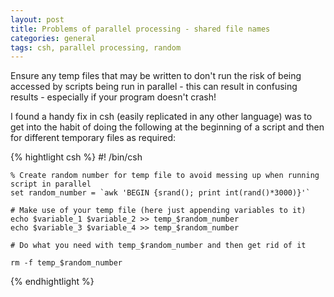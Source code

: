 ```yaml
---
layout: post
title: Problems of parallel processing - shared file names
categories: general
tags: csh, parallel processing, random
---
```


Ensure any temp files that may be written to don't run the risk of being accessed by scripts 
being run in parallel - this can result in confusing results - especially if your 
program doesn't crash!

I found a handy fix in csh (easily replicated in any other language) was to get into the habit 
of doing the following at the beginning of a script and then for different temporary files as 
required:

{% hightlight csh %}
	#! /bin/csh

	% Create random number for temp file to avoid messing up when running script in parallel
	set random_number = `awk 'BEGIN {srand(); print int(rand()*3000)}'`

	# Make use of your temp file (here just appending variables to it)
	echo $variable_1 $variable_2 >> temp_$random_number
	echo $variable_3 $variable_4 >> temp_$random_number

	# Do what you need with temp_$random_number and then get rid of it		

	rm -f temp_$random_number
{% endhightlight %}
